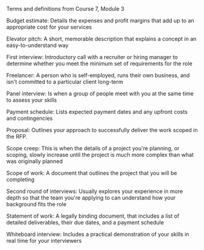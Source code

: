 Terms and definitions from Course 7, Module 3

Budget estimate: Details the expenses and profit margins that add up to an appropriate cost for your services

Elevator pitch: A short, memorable description that explains a concept in an easy-to-understand way

First interview: Introductory call with a recruiter or hiring manager to determine whether you meet the minimum set of requirements for the role

Freelancer: A person who is self-employed, runs their own business, and isn't committed to a particular client long-term

Panel interview: Is when a group of people meet with you at the same time to assess your skills

Payment schedule: Lists expected payment dates and any upfront costs and contingencies

Proposal: Outlines your approach to successfully deliver the work scoped in the RFP.

Scope creep: This is when the details of a project you're planning, or scoping, slowly increase until the project is much more complex than what was originally planned

Scope of work: A document that outlines the project that you will be completing

Second round of interviews: Usually explores your experience in more depth so that the team you're applying to can understand how your background fits the role

Statement of work: A legally binding document, that includes a list of detailed deliverables, their due dates, and a payment schedule

Whiteboard interview: Includes a practical demonstration of your skills in real time for your interviewers